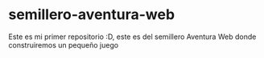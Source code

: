 # semillero-aventura-web
Este es mi primer repositorio :D, este es del semillero Aventura Web donde construiremos un pequeño juego  

